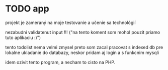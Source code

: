 # TODO app 

projekt je zameraný na moje testovanie a učenie sa technológií

nezabudni validatenut input !!! ("na tento koment som mohol pouzit priamo tuto aplikaciu :)")

tento todolist nema velmi zmysel preto som zacal pracovat s indexed db pre lokalne ukladanie do databazy, neskor pridam aj login a s funkcnim mysqli

idem ozivit tento program, a necham to cisto na PHP.
